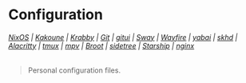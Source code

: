 # Configuration

###### [NixOS](etc/nixos/configuration.nix) | [Kakoune](config/kak/kakrc) | [Krabby](config/krabby/config.js) | [Git](config/git/config) | [gitui](config/gitui/key_config.ron) | [Sway](config/sway/config) | [Wayfire](config/wayfire.ini) | [yabai](config/yabai/yabairc) | [skhd](config/skhd/skhdrc) | [Alacritty](config/alacritty/alacritty.yml) | [tmux](config/tmux/tmux.conf) | [mpv](config/mpv/mpv.conf) | [Broot](config/broot/conf.toml) | [sidetree](config/sidetree/sidetreerc) | [Starship](config/starship.toml) | [nginx](etc/nginx/nginx.conf)

> Personal configuration files.
